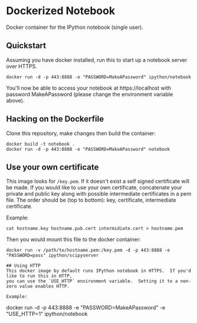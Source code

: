 Dockerized Notebook
===================

Docker container for the IPython notebook (single user).

## Quickstart

Assuming you have docker installed, run this to start up a notebook server over HTTPS.

```
docker run -d -p 443:8888 -e "PASSWORD=MakeAPassword" ipython/notebook
```

You'll now be able to access your notebook at https://localhost with password MakeAPassword (please change the environment variable above).

## Hacking on the Dockerfile

Clone this repository, make changes then build the container:

```
docker build -t notebook .
docker run -d -p 443:8888 -e "PASSWORD=MakeAPassword" notebook
```

## Use your own certificate
This image looks for `/key.pem`. If it doesn't exist a self signed certificate will be made. If you would like to use your own certificate, concatenate your private and public key along with possible intermediate certificates in a pem file. The order should be (top to bottom): key, certificate, intermediate certificate.

Example:
```
cat hostname.key hostname.pub.cert intermidiate.cert > hostname.pem
```

Then you would mount this file to the docker container:
```
docker run -v /path/to/hostname.pem:/key.pem -d -p 443:8888 -e "PASSWORD=pass" ipython/scipyserver

## Using HTTP
This docker image by default runs IPython notebook in HTTPS.  If you'd like to run this in HTTP,
you can use the `USE_HTTP` environment variable.  Setting it to a non-zero value enables HTTP.

Example:
```
docker run -d -p 443:8888 -e "PASSWORD=MakeAPassword" -e "USE_HTTP=1" ipython/notebook
```
